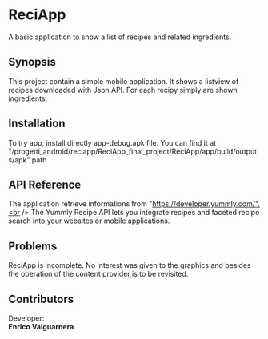 # ReciApp

A basic application to show a list of recipes and related ingredients.


## Synopsis

This project contain a simple mobile application. It shows a listview of recipes downloaded with Json API. For each recipy simply are shown ingredients.


## Installation

To try app, install directly app-debug.apk file. You can find it at "/progetti_android/reciapp/ReciApp_final_project/ReciApp/app/build/outputs/apk" path

## API Reference

The application retrieve informations from "https://developer.yummly.com/".<br />
The Yummly Recipe API lets you integrate recipes and faceted recipe search into your websites or mobile applications.


## Problems

ReciApp is incomplete. No interest was given to the graphics and besides the operation of the content provider is to be revisited.

## Contributors

Developer: <br />
**Enrico Valguarnera**
